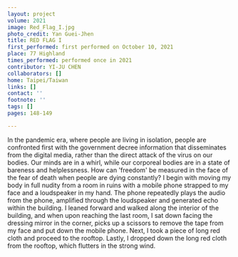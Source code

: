 ```yaml
---
layout: project
volume: 2021
image: Red_Flag_I.jpg
photo_credit: Yan Guei-Jhen
title: RED FLAG I
first_performed: first performed on October 10, 2021
place: 77 Highland
times_performed: performed once in 2021
contributor: YI-JU CHEN
collaborators: []
home: Taipei/Taiwan
links: []
contact: ''
footnote: ''
tags: []
pages: 148-149

---
```


In the pandemic era, where people are living in isolation, people are confronted first with the government decree information that disseminates from the digital media, rather than the direct attack of the virus on our bodies. Our minds are in a whirl, while our corporeal bodies are in a state of bareness and helplessness. How can 'freedom' be measured in the face of the fear of death when people are dying constantly?
I begin with moving my body in full nudity from a room in ruins with a mobile phone strapped to my face and a loudspeaker in my hand. The phone repeatedly plays the audio from the phone, amplified through the loudspeaker and generated echo within the building. I leaned forward and walked along the interior of the building, and when upon reaching the last room, I sat down facing the dressing mirror in the corner, picks up a scissors to remove the tape from my face and put down the mobile phone. Next, I took a piece of long red cloth and proceed to the rooftop. Lastly, I dropped down the long red cloth from the rooftop, which flutters in the strong wind.
